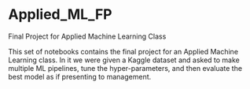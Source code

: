 # Applied_ML_FP
Final Project for Applied Machine Learning Class

This set of notebooks contains the final project for an Applied Machine Learning class.  In it we were given a Kaggle dataset and asked to make multiple ML pipelines,
tune the hyper-parameters, and then evaluate the best model as if presenting to management.

